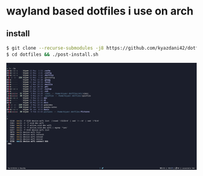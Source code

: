 # wayland based dotfiles i use on arch

## **install**
```bash
$ git clone --recurse-submodules -j8 https://github.com/kyazdani42/dotfiles $HOME/dotfiles
$ cd dotfiles && ./post-install.sh
```

![alt text](.github/screen.png?raw=true "screenshot")
